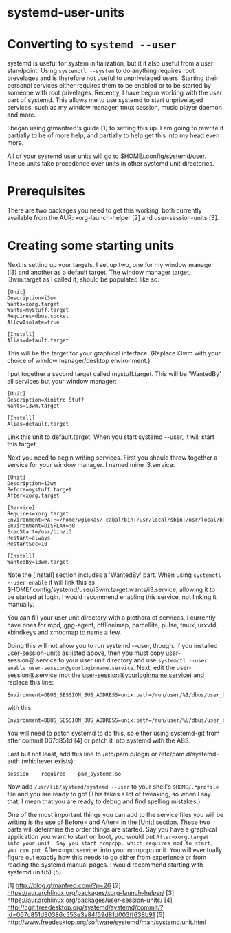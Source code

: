 systemd-user-units
==================

Converting to `systemd --user`
==============================

systemd is useful for system initialization, but it it also useful from a user
standpoint. Using `systemctl --system` to do anything requires root prevelages
and is therefore not useful to unprivelaged users. Starting their personal
services either requires them to be enabled or to be started by someone with
root privelages. Recently, I have begun working with the user part of systemd.
This allows me to use systemd to start unprivelaged services, such as my
window manager, tmux session, music player daemon and more.

I began using gtmanfred's guide [1] to setting this up. I am going to rewrite
it partially to be of more help, and partially to help get this into my head
even more. 

All of your systemd user units will go to $HOME/.config/systemd/user. These
units take precedence over units in other systemd unit directories.

# Prerequisites

There are two packages you need to get this working, both currently available
from the AUR: xorg-launch-helper [2] and user-session-units [3]. 

# Creating some starting units

Next is setting up your targets. I set up two, one for my window manager (i3)
and another as a default target. The window manager target, i3wm.target as I
called it, should be populated like so:

    [Unit]
    Description=i3wm
    Wants=xorg.target
    Wants=myStuff.target
    Requires=dbus.socket
    AllowIsolate=true
    
    [Install]
    Alias=default.target

This will be the target for your graphical interface. (Replace i3wm with your
choice of window manager/desktop environment.)

I put together a second target called mystuff.target. This will be 'WantedBy'
all services but your window manager:

    [Unit]
    Description=Xinitrc Stuff
    Wants=i3wm.target
    
    [Install]
    Alias=default.target

Link this unit to default.target. When you start systemd --user, it will start
this target. 

Next you need to begin writing services. First you should throw together a
service for your window manager. I named mine i3.service:

    [Unit]
    Description=i3wm
    Before=mystuff.target
    After=xorg.target
    
    [Service]
    Requires=xorg.target
    Environment=PATH=/home/wgiokas/.cabal/bin:/usr/local/sbin:/usr/local/bin:/usr/sbin:/usr/bin:/sbin:/bin:/home/wgiokas/bin
    Environment=DISPLAY=:0
    ExecStart=/usr/bin/i3
    Restart=always
    RestartSec=10

    [Install]
    WantedBy=i3wm.target

Note the [Install] section includes a 'WantedBy' part. When using `systemctl
--user enable` it will link this as
$HOME/.config/systemd/user/i3wm.target.wants/i3.service, allowing it to be
started at login. I would recommend enabling this service, not linking it
manually.

You can fill your user unit directory with a plethora of services, I currently
have ones for mpd, gpg-agent, offlineimap, parcellite, pulse, tmux, urxvtd,
xbindkeys and xmodmap to name a few.

Doing this will not allow you to run systemd --user, though. If you installed
user-session-units as listed above, then you must copy user-session@.service
to your user unit directory and use `systemctl --user enable
user-session@yourloginname.service`. Next, edit the user-session@.service (not
the user-session@yourloginname.service) and replace this line: 

    Environment=DBUS_SESSION_BUS_ADDRESS=unix:path=/run/user/%I/dbus/user_bus_socket

with this:

    Environment=DBUS_SESSION_BUS_ADDRESS=unix:path=/run/user/%U/dbus/user_bus_socket

You will need to patch systemd to do this, so either using systemd-git from
after commit 067d851d [4] or patch it into systemd with the ABS. 

Last but not least, add this line to /etc/pam.d/login or
/etc/pam.d/systemd-auth (whichever exists):

    session    required    pam_systemd.so

Now add `/usr/lib/systemd/systemd --user` to your shell's `$HOME/.*profile` file
and you are ready to go! (This takes a lot of tweaking, so when I say that, I
mean that you are ready to debug and find spelling mistakes.)

One of the most important things you can add to the service files you will be
writing is the use of Before= and After= in the [Unit] section. These two
parts will determine the order things are started. Say you have a graphical
application you want to start on boot, you would put `After=xorg.target' into
your unit. Say you start ncmpcpp, which requires mpd to start, you can put
`After=mpd.service' into your ncmpcpp unit. You will eventually figure out
exactly how this needs to go either from experience or from reading the
systemd manual pages. I would recommend starting with systemd.unit(5) [5].

[1] http://blog.gtmanfred.com/?p=26
[2] https://aur.archlinux.org/packages/xorg-launch-helper/
[3] https://aur.archlinux.org/packages/user-session-units/
[4] http://cgit.freedesktop.org/systemd/systemd/commit/?id=067d851d30386c553e3a84f59d81d003ff638b91
[5] http://www.freedesktop.org/software/systemd/man/systemd.unit.html
